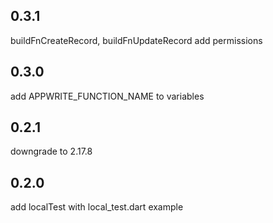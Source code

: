 ## 0.3.1
buildFnCreateRecord, buildFnUpdateRecord add permissions
## 0.3.0
add APPWRITE_FUNCTION_NAME to variables

## 0.2.1 
downgrade to 2.17.8
## 0.2.0
add localTest with local_test.dart example